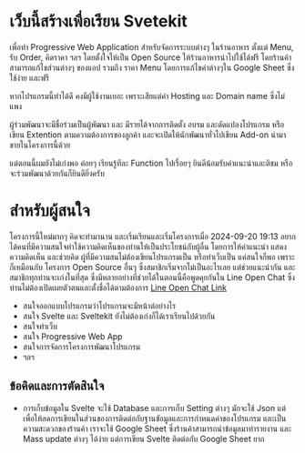 # เว็บนี้สร้างเพื่อเรียน Svetekit

เพื่อทำ Progressive Web Application สำหรับจัดการระบบต่างๆ ในร้านอาหาร ตั้งแต่ Menu, รับ Order, คิดราคา ฯลฯ โดยตั้งใจให้เป็น Open Source ให้ร้านอาหารนำไปใช้ได้ฟรี โดยร้านค้าสามารถแก้ไขส่วนต่างๆ ของแอป รวมถึง ราคา Menu โดยการแก้ไขค่าต่างๆใน Google Sheet ซึ่งใช้ง่าย และฟรี 

หากโปรแกรมนี้ทำได้ดี คงมีผู้ใช้งานเยอะ เพราะเสียแต่ค่า Hosting และ Domain name ซึ่งไม่แพง 

ผู้ร่วมพัฒนาจะมีชื่อร่วมเป็นผู้พัฒนา และ มีรายได้จากการติดตั้ง อบรม และดัดแปลงโปรแกรม หรือเขียน Extention ตามความต้องการของลูกค้า 
และจะเปิดให้นักพัฒนาทั่วไปเขียน Add-on นำมาขายในโครงการนี้ด้วย 

แต่ตอนนี้ผมยังไม่เก่งพอ ค่อยๆ เรียนรู้ทีละ Function ไปเรื่อยๆ ยินดีน้อมรับคำแนะนำและติชม
หรือจะร่วมพัฒนาด้วยกันก็ยินดียิ่งครับ

# สำหรับผู้สนใจ
โครงการนี้ใหม่มากๆ คิดจะทำมานาน และเริ่มเรียนและเริ่มโครงการเมื่อ 2024-09-20 19:13 อยากได้คนที่มีความสนใจทำใช้ความคิดเห็นของท่านให้เป็นประโยชน์กับผู้อื่น โดยการให้คำแนะนำ แสดงความคิดเห็น และช่วยคิด ผู้ที่มีความสนไม่ต้องเขียนโปรแกรมเป็น หรือทำเว็บเป็น แค่สนใจก็พอ เพราะก็เหมือนกับ โครงการ Open Source อื่นๆ ซึ่งสมาชิกเริ่มจากไม่เป็นอะไรเลย แต่ช่วยแนะนำกัน และสมาชิกทุกท่านจะเก่งในที่สุด ซึ่งมีหลายอย่างที่ช่วยได้ในตอนนี้คือพูดคุยกันใน Line Open Chat ซึ่งท่านไม่ต้องเปิดเผยตัวตนและตั้งชื่อได้ตามต้องการ [Line Open Chat Link ](https://line.me/ti/g2/vnilwl42_Bxrl7h3iks7WrXLBioli8kXfXXOAg?utm_source=invitation&utm_medium=link_copy&utm_campaign=default)
- สนใจออกแบบโปรแกรมว่าโปรแกรมจะมีหน้าต่อย่างไร
- สนใจ Svelte และ Sveltekit ยังไม่ต้องเก่งก็ได้เราเรียนไปด้วยกัน
- สนใจทำเว็บ
- สนใจ Progressive Web App
- สนใจการจัดการโครงการพัฒนาโปรแกรม
- ฯลฯ

## ข้อคิดและการตัดสินใจ
- การเก็บข้อมูลใน Svelte จะใช้ Database และการเก็บ Setting ต่างๆ มักจะใช้ Json แต่เพื่อให้ลดการเขียนในส่วนของการติดต่อกับฐานขัอมูลและการกำหนดค่าของโปรแกรม และเป็นความสะดวกของร้านค้า เราจะใช้ Google Sheet ซึ่งร้านค้าสามารถนำข้อมูลมาทำรายงาน และ Mass update ต่างๆ ได้ง่าย แต่การเขียน Svelte ติดต่อกับ Google Sheet ยาก 
